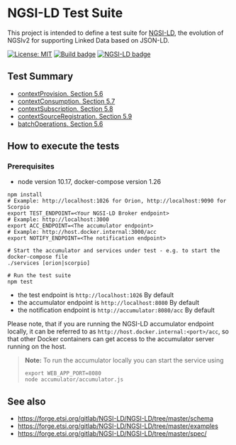 # NGSI-LD Test Suite

This project is intended to define a test suite for [NGSI-LD](https://www.etsi.org/deliver/etsi_gs/CIM/001_099/009/01.03.01_60/gs_cim009v010301p.pdf),
the evolution of NGSIv2 for supporting Linked Data based on JSON-LD.

[![License: MIT](https://img.shields.io/github/license/FIWARE/NGSI-LD_TestSuite.svg)](https://opensource.org/licenses/MIT)
[![Build badge](https://img.shields.io/travis/FIWARE/NGSI-LD_TestSuite.svg?branch=master "Travis build status")](https://travis-ci.org/FIWARE/NGSI-LD_TestSuite/?branch=master)
[![NGSI-LD badge](https://img.shields.io/badge/NGSI-LD-red.svg)](https://www.etsi.org/deliver/etsi_gs/CIM/001_099/009/01.01.01_60/gs_CIM009v010101p.pdf)

## Test Summary

* [contextProvision. Section 5.6](./)
* [contextConsumption. Section 5.7](./contextConsumption)
* [contextSubscription. Section 5.8](./contextSubscription)
* [contextSourceRegistration. Section 5.9](./contextSourceRegistration)
* [batchOperations. Section 5.6](./batchOperations)

## How to execute the tests

### Prerequisites

* node version 10.17, docker-compose version 1.26


```console
npm install
# Example: http://localhost:1026 for Orion, http://localhost:9090 for Scorpio
export TEST_ENDPOINT=<Your NGSI-LD Broker endpoint>
# Example: http://localhost:3000
export ACC_ENDPOINT=<The accumulator endpoint>
# Example: http://host.docker.internal:3000/acc
export NOTIFY_ENDPOINT=<The notification endpoint>

# Start the accumulator and services under test - e.g. to start the docker-compose file
./services [orion|scorpio]

# Run the test suite
npm test
```

-  the test endpoint is `http://localhost:1026` By default
-  the accumulator endpoint is `http://localhost:8080` By default
-  the notification endpoint is `http://accumulator:8080/acc` By default

Please note, that if you are running the NGSI-LD accumulator endpoint locally,
it can be referred to as  `http://host.docker.internal:<port>/acc`, so that  other Docker containers can get access to the accumulator server running on the host.

> **Note:** To run the accumulator locally you can start the service using
> ```console
> export WEB_APP_PORT=8080
> node accumulator/accumulator.js
> ```

## See also

* https://forge.etsi.org/gitlab/NGSI-LD/NGSI-LD/tree/master/schema
* https://forge.etsi.org/gitlab/NGSI-LD/NGSI-LD/tree/master/examples
* https://forge.etsi.org/gitlab/NGSI-LD/NGSI-LD/tree/master/spec/
